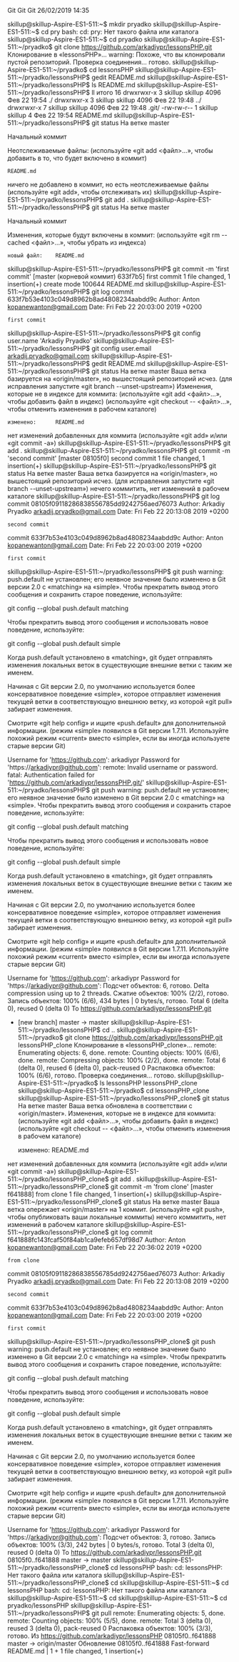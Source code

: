 Git
Git
Git
26/02/2019 14:35

skillup@skillup-Aspire-ES1-511:~$ mkdir pryadko
skillup@skillup-Aspire-ES1-511:~$ cd pry
bash: cd: pry: Нет такого файла или каталога
skillup@skillup-Aspire-ES1-511:~$ cd pryadko
skillup@skillup-Aspire-ES1-511:~/pryadko$ git clone https://github.com/arkadiypr/lessonsPHP.git
Клонирование в «lessonsPHP»…
warning: Похоже, что вы клонировали пустой репозиторий.
Проверка соединения… готово.
skillup@skillup-Aspire-ES1-511:~/pryadko$ cd lessonsPHP
skillup@skillup-Aspire-ES1-511:~/pryadko/lessonsPHP$ gedit README.md
skillup@skillup-Aspire-ES1-511:~/pryadko/lessonsPHP$ ls
README.md
skillup@skillup-Aspire-ES1-511:~/pryadko/lessonsPHP$ ll
итого 16
drwxrwxr-x 3 skillup skillup 4096 Фев 22 19:54 ./
drwxrwxr-x 3 skillup skillup 4096 Фев 22 19:48 ../
drwxrwxr-x 7 skillup skillup 4096 Фев 22 19:48 .git/
-rw-rw-r-- 1 skillup skillup    4 Фев 22 19:54 README.md
skillup@skillup-Aspire-ES1-511:~/pryadko/lessonsPHP$ git status
На ветке master

Начальный коммит

Неотслеживаемые файлы:
  (используйте «git add <файл>…», чтобы добавить в то, что будет включено в коммит)

	README.md

ничего не добавлено в коммит, но есть неотслеживаемые файлы (используйте «git add», чтобы отслеживать их)
skillup@skillup-Aspire-ES1-511:~/pryadko/lessonsPHP$ git add .
skillup@skillup-Aspire-ES1-511:~/pryadko/lessonsPHP$ git status
На ветке master

Начальный коммит

Изменения, которые будут включены в коммит:
  (используйте «git rm --cached <файл>…», чтобы убрать из индекса)

	новый файл:    README.md
skillup@skillup-Aspire-ES1-511:~/pryadko/lessonsPHP$ git commit -m 'first commit'
[master (корневой коммит) 633f7b5] first commit
 1 file changed, 1 insertion(+)
 create mode 100644 README.md
skillup@skillup-Aspire-ES1-511:~/pryadko/lessonsPHP$ git log
commit 633f7b53e4103c049d8962b8ad4808234aabdd9c
Author: Anton <kopanewanton@gmail.com>
Date:   Fri Feb 22 20:03:00 2019 +0200

    first commit
skillup@skillup-Aspire-ES1-511:~/pryadko/lessonsPHP$ git config user.name 'Arkadiy Pryadko'
skillup@skillup-Aspire-ES1-511:~/pryadko/lessonsPHP$ git config user.email arkadij.pryadko@gmail.com
skillup@skillup-Aspire-ES1-511:~/pryadko/lessonsPHP$ gedit README.md
skillup@skillup-Aspire-ES1-511:~/pryadko/lessonsPHP$ git status
На ветке master
Ваша ветка базируется на «origin/master», но вышестоящий репозиторий исчез.
  (для исправления запустите «git branch --unset-upstream»)
Изменения, которые не в индексе для коммита:
  (используйте «git add <файл>…», чтобы добавить файл в индекс)
  (используйте «git checkout -- <файл>…», чтобы отменить изменения
   в рабочем каталоге)

	изменено:      README.md

нет изменений добавленных для коммита
(используйте «git add» и/или «git commit -a»)
skillup@skillup-Aspire-ES1-511:~/pryadko/lessonsPHP$ git add .
skillup@skillup-Aspire-ES1-511:~/pryadko/lessonsPHP$ git commit -m 'second commit'
[master 08105f0] second commit
 1 file changed, 1 insertion(+)
skillup@skillup-Aspire-ES1-511:~/pryadko/lessonsPHP$ git status
На ветке master
Ваша ветка базируется на «origin/master», но вышестоящий репозиторий исчез.
  (для исправления запустите «git branch --unset-upstream»)
нечего коммитить, нет изменений в рабочем каталоге
skillup@skillup-Aspire-ES1-511:~/pryadko/lessonsPHP$ git log
commit 08105f09118286838556785dd9242756aed76073
Author: Arkadiy Pryadko <arkadij.pryadko@gmail.com>
Date:   Fri Feb 22 20:13:08 2019 +0200

    second commit

commit 633f7b53e4103c049d8962b8ad4808234aabdd9c
Author: Anton <kopanewanton@gmail.com>
Date:   Fri Feb 22 20:03:00 2019 +0200

    first commit
skillup@skillup-Aspire-ES1-511:~/pryadko/lessonsPHP$ git push
warning: push.default не установлен; его неявное значение было изменено в Git версии 2.0 с «matching» на «simple». Чтобы прекратить вывод этого сообщения и сохранить старое поведение, используйте:

  git config --global push.default matching

Чтобы прекратить вывод этого сообщения и использовать новое поведение, используйте:

  git config --global push.default simple

Когда push.default установлено в «matching», git будет отправлять изменения локальных веток в существующие внешние ветки с таким же именем.

Начиная с Git версии 2.0, по умолчанию используется более консервативное поведение «simple», которое отправляет изменения текущей ветки в соответствующую внешнюю ветку, из которой «git pull» забирает изменения.

Смотрите «git help config» и ищите «push.default» для дополнительной информации.
(режим «simple» появился в Git версии 1.7.11. Используйте похожий режим «current» вместо «simple», если вы иногда используете старые версии Git)

Username for 'https://github.com': arkadiypr
Password for 'https://arkadiypr@github.com': 
remote: Invalid username or password.
fatal: Authentication failed for 'https://github.com/arkadiypr/lessonsPHP.git/'
skillup@skillup-Aspire-ES1-511:~/pryadko/lessonsPHP$ git push
warning: push.default не установлен; его неявное значение было изменено в Git версии 2.0 с «matching» на «simple». Чтобы прекратить вывод этого сообщения и сохранить старое поведение, используйте:

  git config --global push.default matching

Чтобы прекратить вывод этого сообщения и использовать новое поведение, используйте:

  git config --global push.default simple

Когда push.default установлено в «matching», git будет отправлять изменения локальных веток в существующие внешние ветки с таким же именем.

Начиная с Git версии 2.0, по умолчанию используется более консервативное поведение «simple», которое отправляет изменения текущей ветки в соответствующую внешнюю ветку, из которой «git pull» забирает изменения.

Смотрите «git help config» и ищите «push.default» для дополнительной информации.
(режим «simple» появился в Git версии 1.7.11. Используйте похожий режим «current» вместо «simple», если вы иногда используете старые версии Git)

Username for 'https://github.com': arkadiypr
Password for 'https://arkadiypr@github.com': 
Подсчет объектов: 6, готово.
Delta compression using up to 2 threads.
Сжатие объектов: 100% (2/2), готово.
Запись объектов: 100% (6/6), 434 bytes | 0 bytes/s, готово.
Total 6 (delta 0), reused 0 (delta 0)
To https://github.com/arkadiypr/lessonsPHP.git
 * [new branch]      master -> master
skillup@skillup-Aspire-ES1-511:~/pryadko/lessonsPHP$ cd ..
skillup@skillup-Aspire-ES1-511:~/pryadko$ git clone https://github.com/arkadiypr/lessonsPHP.git lessonsPHP_clone
Клонирование в «lessonsPHP_clone»…
remote: Enumerating objects: 6, done.
remote: Counting objects: 100% (6/6), done.
remote: Compressing objects: 100% (2/2), done.
remote: Total 6 (delta 0), reused 6 (delta 0), pack-reused 0
Распаковка объектов: 100% (6/6), готово.
Проверка соединения… готово.
skillup@skillup-Aspire-ES1-511:~/pryadko$ ls
lessonsPHP  lessonsPHP_clone
skillup@skillup-Aspire-ES1-511:~/pryadko$ cd lessonsPHP_clone
skillup@skillup-Aspire-ES1-511:~/pryadko/lessonsPHP_clone$ git status
На ветке master
Ваша ветка обновлена в соответствии с «origin/master».
Изменения, которые не в индексе для коммита:
  (используйте «git add <файл>…», чтобы добавить файл в индекс)
  (используйте «git checkout -- <файл>…», чтобы отменить изменения
   в рабочем каталоге)

	изменено:      README.md

нет изменений добавленных для коммита
(используйте «git add» и/или «git commit -a»)
skillup@skillup-Aspire-ES1-511:~/pryadko/lessonsPHP_clone$ git add .
skillup@skillup-Aspire-ES1-511:~/pryadko/lessonsPHP_clone$ git commit -m 'from clone'
[master f641888] from clone
 1 file changed, 1 insertion(+)
skillup@skillup-Aspire-ES1-511:~/pryadko/lessonsPHP_clone$ git status
На ветке master
Ваша ветка опережает «origin/master» на 1 коммит.
  (используйте «git push», чтобы опубликовать ваши локальные коммиты)
нечего коммитить, нет изменений в рабочем каталоге
skillup@skillup-Aspire-ES1-511:~/pryadko/lessonsPHP_clone$ git log
commit f641888fc143fcaf50f84ab1ca9efeb657df98d7
Author: Anton <kopanewanton@gmail.com>
Date:   Fri Feb 22 20:36:02 2019 +0200

    from clone

commit 08105f09118286838556785dd9242756aed76073
Author: Arkadiy Pryadko <arkadij.pryadko@gmail.com>
Date:   Fri Feb 22 20:13:08 2019 +0200

    second commit

commit 633f7b53e4103c049d8962b8ad4808234aabdd9c
Author: Anton <kopanewanton@gmail.com>
Date:   Fri Feb 22 20:03:00 2019 +0200

    first commit
skillup@skillup-Aspire-ES1-511:~/pryadko/lessonsPHP_clone$ git push
warning: push.default не установлен; его неявное значение было изменено в Git версии 2.0 с «matching» на «simple». Чтобы прекратить вывод этого сообщения и сохранить старое поведение, используйте:

  git config --global push.default matching

Чтобы прекратить вывод этого сообщения и использовать новое поведение, используйте:

  git config --global push.default simple

Когда push.default установлено в «matching», git будет отправлять изменения локальных веток в существующие внешние ветки с таким же именем.

Начиная с Git версии 2.0, по умолчанию используется более консервативное поведение «simple», которое отправляет изменения текущей ветки в соответствующую внешнюю ветку, из которой «git pull» забирает изменения.

Смотрите «git help config» и ищите «push.default» для дополнительной информации.
(режим «simple» появился в Git версии 1.7.11. Используйте похожий режим «current» вместо «simple», если вы иногда используете старые версии Git)

Username for 'https://github.com': arkadiypr
Password for 'https://arkadiypr@github.com': 
Подсчет объектов: 3, готово.
Запись объектов: 100% (3/3), 242 bytes | 0 bytes/s, готово.
Total 3 (delta 0), reused 0 (delta 0)
To https://github.com/arkadiypr/lessonsPHP.git
   08105f0..f641888  master -> master
skillup@skillup-Aspire-ES1-511:~/pryadko/lessonsPHP_clone$ cd lessonsPHP
bash: cd: lessonsPHP: Нет такого файла или каталога
skillup@skillup-Aspire-ES1-511:~/pryadko/lessonsPHP_clone$ cd
skillup@skillup-Aspire-ES1-511:~$ cd lessonsPHP
bash: cd: lessonsPHP: Нет такого файла или каталога
skillup@skillup-Aspire-ES1-511:~$ cd
skillup@skillup-Aspire-ES1-511:~$ cd pryadko/lessonsPHP
skillup@skillup-Aspire-ES1-511:~/pryadko/lessonsPHP$ git pull
remote: Enumerating objects: 5, done.
remote: Counting objects: 100% (5/5), done.
remote: Total 3 (delta 0), reused 3 (delta 0), pack-reused 0
Распаковка объектов: 100% (3/3), готово.
Из https://github.com/arkadiypr/lessonsPHP
   08105f0..f641888  master     -> origin/master
Обновление 08105f0..f641888
Fast-forward
 README.md | 1 +
 1 file changed, 1 insertion(+)

